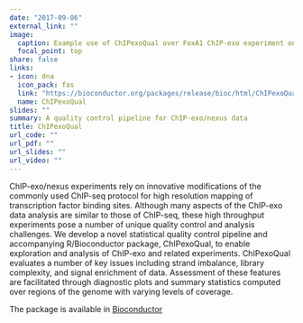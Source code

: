```yaml
---
date: "2017-09-06"
external_link: ""
image:
  caption: Example use of ChIPexoQual over FoxA1 ChIP-exo experiment on mouse liver
  focal_point: top
share: false
links:
- icon: dna
  icon_pack: fas
  link: "https://bioconductor.org/packages/release/bioc/html/ChIPexoQual.html"
  name: ChIPexoQual
slides: ""
summary: A quality control pipeline for ChIP-exo/nexus data
title: ChIPexoQual
url_code: ""
url_pdf: ""
url_slides: ""
url_video: ""
---
```



ChIP-exo/nexus experiments rely on innovative modifications of the commonly used ChIP-seq protocol for high resolution mapping of transcription factor binding sites. Although many aspects of the ChIP-exo data analysis are similar to those of ChIP-seq, these high throughput experiments pose a number of unique quality control and analysis challenges. We develop a novel statistical quality control pipeline and accompanying R/Bioconductor package, ChIPexoQual, to enable exploration and analysis of ChIP-exo and related experiments. ChIPexoQual evaluates a number of key issues including strand imbalance, library complexity, and signal enrichment of data. Assessment of these features are facilitated through diagnostic plots and summary statistics computed over regions of the genome with varying levels of coverage.

The package is available in [Bioconductor](https://bioconductor.org/packages/release/bioc/html/ChIPexoQual.html)





